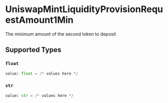 # UniswapMintLiquidityProvisionRequestAmount1Min

The minimum amount of the second token to deposit


## Supported Types

### `float`

```python
value: float = /* values here */
```

### `str`

```python
value: str = /* values here */
```

